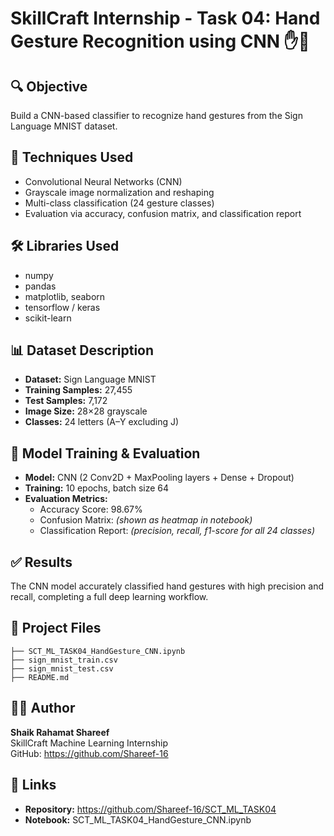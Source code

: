 # SkillCraft Internship - Task 04: Hand Gesture Recognition using CNN ✋🤚

## 🔍 Objective
Build a CNN-based classifier to recognize hand gestures from the Sign Language MNIST dataset.

## 🧠 Techniques Used
- Convolutional Neural Networks (CNN)
- Grayscale image normalization and reshaping
- Multi-class classification (24 gesture classes)
- Evaluation via accuracy, confusion matrix, and classification report

## 🛠️ Libraries Used
- numpy
- pandas
- matplotlib, seaborn
- tensorflow / keras
- scikit-learn

## 📊 Dataset Description
- **Dataset:** Sign Language MNIST
- **Training Samples:** 27,455
- **Test Samples:** 7,172
- **Image Size:** 28×28 grayscale
- **Classes:** 24 letters (A–Y excluding J)

## 🧪 Model Training & Evaluation
- **Model:** CNN (2 Conv2D + MaxPooling layers + Dense + Dropout)
- **Training:** 10 epochs, batch size 64
- **Evaluation Metrics:**
  - Accuracy Score: 98.67%
  - Confusion Matrix: *(shown as heatmap in notebook)*
  - Classification Report: *(precision, recall, f1-score for all 24 classes)*

## ✅ Results
The CNN model accurately classified hand gestures with high precision and recall, completing a full deep learning workflow.

## 📁 Project Files
```
├── SCT_ML_TASK04_HandGesture_CNN.ipynb
├── sign_mnist_train.csv
├── sign_mnist_test.csv
├── README.md
```

## 👨‍💻 Author
**Shaik Rahamat Shareef**  
SkillCraft Machine Learning Internship  
GitHub: https://github.com/Shareef-16

## 🔗 Links
- **Repository:** https://github.com/Shareef-16/SCT_ML_TASK04
- **Notebook:** SCT_ML_TASK04_HandGesture_CNN.ipynb
